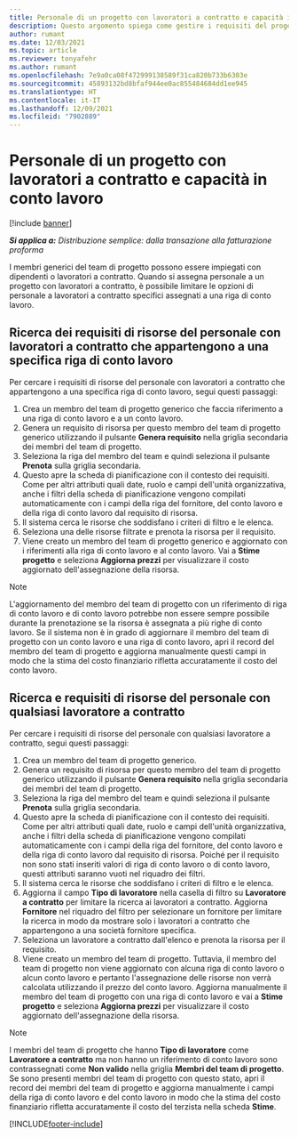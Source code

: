 ```yaml
---
title: Personale di un progetto con lavoratori a contratto e capacità in conto lavoro
description: Questo argomento spiega come gestire i requisiti del progetto utilizzando lavoratori a contratto o capacità in conto lavoro in Microsoft Dynamics 365 Project Operations.
author: rumant
ms.date: 12/03/2021
ms.topic: article
ms.reviewer: tonyafehr
ms.author: rumant
ms.openlocfilehash: 7e9a0ca08f472999138589f31ca820b733b6303e
ms.sourcegitcommit: 45893132bd8bfaf944ee0ac855484684dd1ee945
ms.translationtype: HT
ms.contentlocale: it-IT
ms.lasthandoff: 12/09/2021
ms.locfileid: "7902889"
---
```

# <a name="staffing-a-project-with-contract-workers-and-subcontracted-capacity"></a>Personale di un progetto con lavoratori a contratto e capacità in conto lavoro

[!include [banner](../../includes/dataverse-preview.md)]

_**Si applica a:** Distribuzione semplice: dalla transazione alla fatturazione proforma_

I membri generici del team di progetto possono essere impiegati con dipendenti o lavoratori a contratto. Quando si assegna personale a un progetto con lavoratori a contratto, è possibile limitare le opzioni di personale a lavoratori a contratto specifici assegnati a una riga di conto lavoro. 

## <a name="search-for-staff-resource-requirements-with-contract-workers-that-belong-to-a-specific-subcontract-line"></a>Ricerca dei requisiti di risorse del personale con lavoratori a contratto che appartengono a una specifica riga di conto lavoro

Per cercare i requisiti di risorse del personale con lavoratori a contratto che appartengono a una specifica riga di conto lavoro, segui questi passaggi:

1. Crea un membro del team di progetto generico che faccia riferimento a una riga di conto lavoro e a un conto lavoro.
2. Genera un requisito di risorsa per questo membro del team di progetto generico utilizzando il pulsante **Genera requisito** nella griglia secondaria dei membri del team di progetto.
3. Seleziona la riga del membro del team e quindi seleziona il pulsante **Prenota** sulla griglia secondaria. 
4. Questo apre la scheda di pianificazione con il contesto dei requisiti. Come per altri attributi quali date, ruolo e campi dell'unità organizzativa, anche i filtri della scheda di pianificazione vengono compilati automaticamente con i campi della riga del fornitore, del conto lavoro e della riga di conto lavoro dal requisito di risorsa.
5. Il sistema cerca le risorse che soddisfano i criteri di filtro e le elenca. 
6. Seleziona una delle risorse filtrate e prenota la risorsa per il requisito. 
7. Viene creato un membro del team di progetto generico e aggiornato con i riferimenti alla riga di conto lavoro e al conto lavoro. Vai a **Stime progetto** e seleziona **Aggiorna prezzi** per visualizzare il costo aggiornato dell'assegnazione della risorsa. 

> [!NOTE]
> L'aggiornamento del membro del team di progetto con un riferimento di riga di conto lavoro e di conto lavoro potrebbe non essere sempre possibile durante la prenotazione se la risorsa è assegnata a più righe di conto lavoro. Se il sistema non è in grado di aggiornare il membro del team di progetto con un conto lavoro e una riga di conto lavoro, apri il record del membro del team di progetto e aggiorna manualmente questi campi in modo che la stima del costo finanziario rifletta accuratamente il costo del conto lavoro.

## <a name="search-for-and-staff-resource-requirements-with-any-contract-worker"></a>Ricerca e requisiti di risorse del personale con qualsiasi lavoratore a contratto

Per cercare i requisiti di risorse del personale con qualsiasi lavoratore a contratto, segui questi passaggi:

1. Crea un membro del team di progetto generico.
2. Genera un requisito di risorsa per questo membro del team di progetto generico utilizzando il pulsante **Genera requisito** nella griglia secondaria dei membri del team di progetto.
3. Seleziona la riga del membro del team e quindi seleziona il pulsante **Prenota** sulla griglia secondaria. 
4. Questo apre la scheda di pianificazione con il contesto dei requisiti. Come per altri attributi quali date, ruolo e campi dell'unità organizzativa, anche i filtri della scheda di pianificazione vengono compilati automaticamente con i campi della riga del fornitore, del conto lavoro e della riga di conto lavoro dal requisito di risorsa. Poiché per il requisito non sono stati inseriti valori di riga di conto lavoro o di conto lavoro, questi attributi saranno vuoti nel riquadro dei filtri.
5. Il sistema cerca le risorse che soddisfano i criteri di filtro e le elenca.
6. Aggiorna il campo **Tipo di lavoratore** nella casella di filtro su **Lavoratore a contratto** per limitare la ricerca ai lavoratori a contratto. Aggiorna **Fornitore** nel riquadro del filtro per selezionare un fornitore per limitare la ricerca in modo da mostrare solo i lavoratori a contratto che appartengono a una società fornitore specifica.
7. Seleziona un lavoratore a contratto dall'elenco e prenota la risorsa per il requisito.
8. Viene creato un membro del team di progetto. Tuttavia, il membro del team di progetto non viene aggiornato con alcuna riga di conto lavoro o alcun conto lavoro e pertanto l'assegnazione delle risorse non verrà calcolata utilizzando il prezzo del conto lavoro. Aggiorna manualmente il membro del team di progetto con una riga di conto lavoro e vai a **Stime progetto** e seleziona **Aggiorna prezzi** per visualizzare il costo aggiornato dell'assegnazione della risorsa.

> [!NOTE]
> I membri del team di progetto che hanno **Tipo di lavoratore** come **Lavoratore a contratto** ma non hanno un riferimento di conto lavoro sono contrassegnati come **Non valido** nella griglia **Membri del team di progetto**. Se sono presenti membri del team di progetto con questo stato, apri il record dei membri del team di progetto e aggiorna manualmente i campi della riga di conto lavoro e del conto lavoro in modo che la stima del costo finanziario rifletta accuratamente il costo del terzista nella scheda **Stime**. 


[!INCLUDE[footer-include](../../includes/footer-banner.md)]
